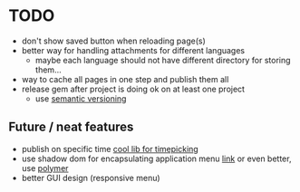# TODO
- don't show saved button when reloading page(s)
- better way for handling attachments for different languages
    - maybe each language should not have different directory for storing them...
- way to cache all pages in one step and publish them all
- release gem after project is doing ok on at least one project
	- use [semantic versioning](http://semver.org/)

## Future / neat features
- publish on specific time [cool lib for timepicking](http://amsul.ca/pickadate.js)
- use shadow dom for encapsulating application menu [link](http://www.html5rocks.com/en/tutorials/webcomponents/shadowdom/) or even better, use [polymer](http://polymer-project.appspot.com/)
- better GUI design (responsive menu)
